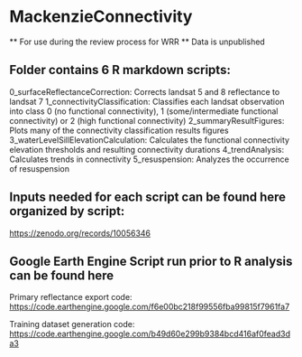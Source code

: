 # MackenzieConnectivity

** For use during the review process for WRR ** 
Data is unpublished

## Folder contains 6 R markdown scripts:
0_surfaceReflectanceCorrection: Corrects landsat 5 and 8 reflectance to landsat 7
1_connectivityClassification: Classifies each landsat observation into class 0 (no functional connectivity), 1 (some/intermediate functional connectivity) or 2 (high functional connectivity)
2_summaryResultFigures: Plots many of the connectivity classification results figures
3_waterLevelSillElevationCalculation: Calculates the functional connectivity elevation thresholds and resulting connectivity durations
4_trendAnalysis: Calculates trends in connectivity
5_resuspension: Analyzes the occurrence of resuspension

## Inputs needed for each script can be found here organized by script:
https://zenodo.org/records/10056346

## Google Earth Engine Script run prior to R analysis can be found here
Primary reflectance export code: https://code.earthengine.google.com/f6e00bc218f99556fba99815f7961fa7

Training dataset generation code:
https://code.earthengine.google.com/b49d60e299b9384bcd416af0fead3da3
